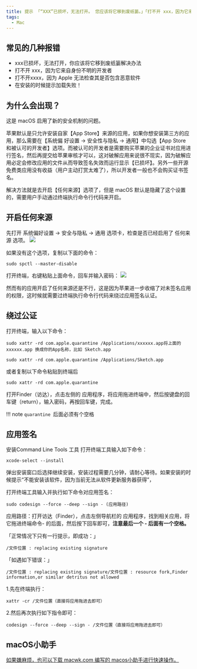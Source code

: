 ```yaml
---
title: 提示 「“XXX”已损坏，无法打开。 您应该将它移到废纸篓。」「打不开 xxx，因为它来自身份不明的开发者」解决方法
tags:
  - Mac
---
```

## 常见的几种报错

- xxx已损坏，无法打开，你应该将它移到废纸篓解决办法  
- 打不开 xxx，因为它来自身份不明的开发者  
- 打不开xxxx，因为 Apple 无法检查其是否包含恶意软件  
- 在安装的时候提示加载失败！  

## 为什么会出现？

这是 macOS 启用了新的安全机制的问题。  

苹果默认是只允许安装自家【App Store】来源的应用，如果你想安装第三方的应用，那么需要在【系统偏 好设置 -> 安全性与隐私 -> 通用】中勾选【App Store 和被认可的开发者】选项。而被认可的开发者是需要购买苹果的企业证书对应用进行签名，然后再提交给苹果审核才可以，这对破解应用来说很不现实，因为破解应用必定会修改应用的文件从而导致签名失效而运行显示【已损坏】。另外一些开源免费类应用没有收益（用户主动打赏太难了），所以开发者一般也不会购买证书签名。  

解决方法就是去开启【任何来源】选项了，但是 macOS 默认是隐藏了这个设置的，需要用户手动通过终端执行命令行代码来开启。

## 开启任何来源

先打开 系统偏好设置 -> 安全与隐私 -> 通用 选项卡，检查是否已经启用了 任何来源 选项。
![](https://onstom.oss-accelerate.aliyuncs.com/picgo/202112291828413.png)

如果没有这个选项，复制以下面的命令：
```
sudo spctl --master-disable
```
打开终端，右键粘贴上面命令，回车并输入密码： 
![](https://onstom.oss-accelerate.aliyuncs.com/picgo/202112291829815.png)

然而有的应用开启了任何来源还是不行，这是因为苹果进一步收缩了对未签名应用的权限，这时候就需要过终端执行命令行代码来绕过应用签名认证。  

## 绕过公证
打开终端，输入以下命令：
```
sudo xattr -rd com.apple.quarantine /Applications/xxxxxx.app将上面的 xxxxxx.app 换成你的App名称，比如 Sketch.app
```
```
sudo xattr -rd com.apple.quarantine /Applications/Sketch.app
```
或者复制以下命令粘贴到终端后
```
sudo xattr -rd com.apple.quarantine 
```
打开Finder（访达），点击左侧的 应用程序，将应用拖进终端中，然后按键盘的回车键（return），输入密码，再按回车键，完成。

!!! note
    `quarantine `后面必须有个空格


## 应用签名
安装Command Line Tools 工具 打开终端工具输入如下命令：
```
xcode-select --install
```
弹出安装窗口后选择继续安装，安装过程需要几分钟，请耐心等待。如果安装的时候提示“不能安装该软件，因为当前无法从软件更新服务器获得”，  

打开终端工具输入并执行如下命令对应用签名：
```
sudo codesign --force --deep --sign - (应用路径)
```
应用路径：打开访达（Finder），点击左侧导航栏的 应用程序，找到相关应用，将它拖进终端命令- 的后面，然后按下回车即可，**注意最后一个 - 后面有一个空格。**

「正常情况下只有一行提示，即成功：」
```
/文件位置 : replacing existing signature
```
「如遇如下错误：」
```
/文件位置 : replacing existing signature/文件位置 : resource fork,Finder information,or similar detritus not allowed
```

1.先在终端执行：
```
xattr -cr /文件位置（直接将应用拖进去即可）
```

2.然后再次执行如下指令即可：
```
codesign --force --deep --sign - /文件位置（直接将应用拖进去即可）
```

## macOS小助手

[如果嫌麻烦，也可以下载 macwk.com 编写的 macos小助手进行快速操作。](https://pan.quark.cn/s/f2302b6789b0)
